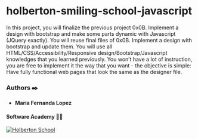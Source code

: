 # holberton-smiling-school-javascript

<p> In this project, you will finalize the previous project 0x0B. Implement a design with bootstrap and make some parts dynamic with Javascript (JQuery exactly).  You will reuse final files of 0x0B. Implement a design with bootstrap and update them.  You will use all HTML/CSS/Accessibility/Responsive design/Bootstrap/Javascript knowledges that you learned previously.  You won’t have a lot of instruction, you are free to implement it the way that you want - the objective is simple: Have fully functional web pages that look the same as the designer file.</p>

### Authors :black_nib:
* __Maria Fernanda Lopez__

#### Software Academy 👨‍💻

<p aling="center">
<a href="https://www.holbertonschool.com" target="_blank">
<img src="http://www.holbertonschool.com/holberton-logo.png" alt="Holberton School"  /></a>
</p>
